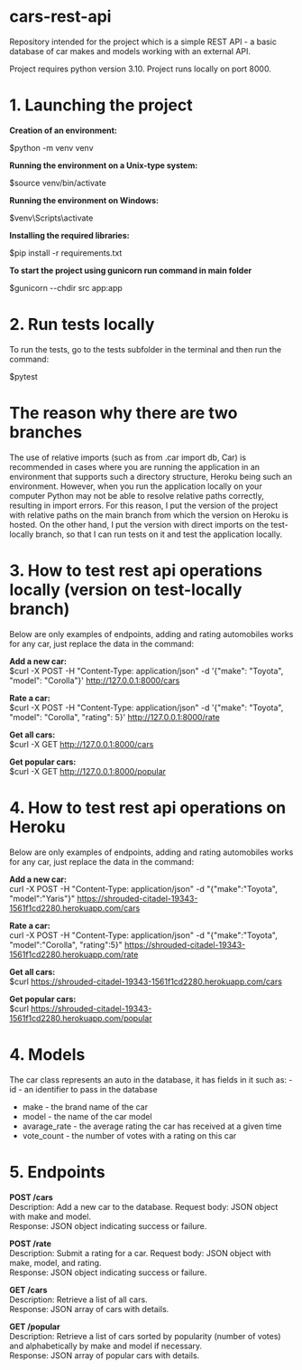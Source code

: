 # cars-rest-api

Repository intended for the project which is a simple REST API - a basic database of car makes and models working with an external API.

Project requires python version 3.10. Project runs locally on port 8000.

# 1. Launching the project

**Creation of an environment:**

$python -m venv venv

**Running the environment on a Unix-type system:**

$source venv/bin/activate

**Running the environment on Windows:**

$venv\Scripts\activate

**Installing the required libraries:**

$pip install -r requirements.txt

**To start the project using gunicorn run command in main folder**

$gunicorn --chdir src app:app

# 2. Run tests locally

To run the tests, go to the tests subfolder in the terminal and then run the command:  

$pytest

# The reason why there are two branches
The use of relative imports (such as from .car import db, Car) is recommended in cases where you are running the application in an environment that supports such a directory structure, Heroku being such an environment. However, when you run the application locally on your computer Python may not be able to resolve relative paths correctly, resulting in import errors. 
For this reason, I put the version of the project with relative paths on the main branch from which the version on Heroku is hosted.
On the other hand, I put the version with direct imports on the test-locally branch, so that I can run tests on it and test the application locally.

# 3. How to test rest api operations locally (version on test-locally branch)

Below are only examples of endpoints, adding and rating automobiles works for any car, just replace the data in the command:  

**Add a new car:**    
$curl -X POST -H "Content-Type: application/json" -d '{"make": "Toyota", "model": "Corolla"}' http://127.0.0.1:8000/cars

**Rate a car:**   
$curl -X POST -H "Content-Type: application/json" -d '{"make": "Toyota", "model": "Corolla", "rating": 5}' http://127.0.0.1:8000/rate

**Get all cars:**   
$curl -X GET http://127.0.0.1:8000/cars

**Get popular cars:**  
$curl -X GET http://127.0.0.1:8000/popular

# 4. How to test rest api operations on Heroku
Below are only examples of endpoints, adding and rating automobiles works for any car, just replace the data in the command:  

**Add a new car:**  
curl -X POST -H "Content-Type: application/json" -d "{\"make\":\"Toyota\", \"model\":\"Yaris\"}" https://shrouded-citadel-19343-1561f1cd2280.herokuapp.com/cars

**Rate a car:**  
curl -X POST -H "Content-Type: application/json" -d "{\"make\":\"Toyota\", \"model\":\"Corolla\", \"rating\":5}" https://shrouded-citadel-19343-1561f1cd2280.herokuapp.com/rate

**Get all cars:**  
$curl https://shrouded-citadel-19343-1561f1cd2280.herokuapp.com/cars

**Get popular cars:**  
$curl https://shrouded-citadel-19343-1561f1cd2280.herokuapp.com/popular


# 4. Models
The car class represents an auto in the database, it has fields in it such as:
-id - an identifier to pass in the database 
- make - the brand name of the car
- model - the name of the car model
- avarage_rate - the average rating the car has received at a given time
- vote_count - the number of votes with a rating on this car 

# 5. Endpoints
**POST /cars**  
Description: Add a new car to the database.
Request body: JSON object with make and model.   
Response: JSON object indicating success or failure.

**POST /rate**  
Description: Submit a rating for a car.
Request body: JSON object with make, model, and rating.  
Response: JSON object indicating success or failure.

**GET /cars**  
Description: Retrieve a list of all cars.  
Response: JSON array of cars with details.  

**GET /popular**  
Description: Retrieve a list of cars sorted by popularity (number of votes) and alphabetically by make and model if necessary.  
Response: JSON array of popular cars with details.


